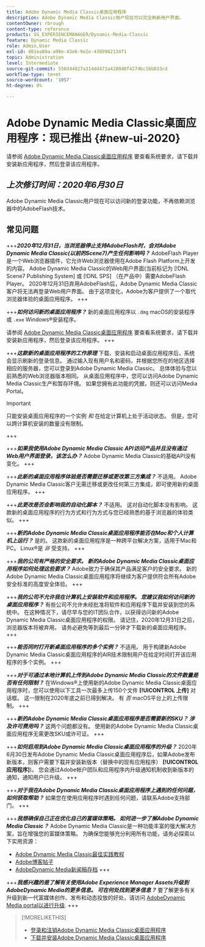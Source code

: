 ```yaml
---
title: Adobe Dynamic Media Classic桌面应用程序
description: Adobe Dynamic Media Classic用户现在可以完全刷新用户界面。
contentOwner: rbrough
content-type: reference
products: SG_EXPERIENCEMANAGER/Dynamic-Media-Classic
feature: Dynamic Media Classic
role: Admin,User
exl-id: d61ea80a-a98e-43e6-9e2e-4389962134f1
topic: Administration
level: Intermediate
source-git-commit: 550d44027a314dd473a428048f4274bc16b033cd
workflow-type: tm+mt
source-wordcount: '1057'
ht-degree: 0%

---
```


# Adobe Dynamic Media Classic桌面应用程序：现已推出 {#new-ui-2020}

请参阅 [Adobe Dynamic Media Classic桌面应用程序](/help/using/dynamic-media-classic-desktop-app.md) 要查看系统要求，请下载并安装新应用程序，然后登录该应用程序。

## _上次修订时间：2020年6月30日_

Adobe Dynamic Media Classic用户现在可以访问新的登录功能，不再依赖浏览器中的AdobeFlash技术。

## 常见问题

+++**_2020年12月31日，当浏览器停止支持AdobeFlash时，会对Adobe Dynamic Media Classic(以前的Scene7)产生任何影响吗？_**
AdobeFlash Player是一个Web浏览器插件，它允许Web浏览器使用在Adobe Flash Platform上开发的内容。 Adobe Dynamic Media Classic的Web用户界面(当前标记为 [!DNL Scene7 Publishing System] 或 [!DNL SPS] （在产品中）需要AdobeFlash Player。 2020年12月31日弃用AdobeFlash后，Adobe Dynamic Media Classic客户将无法再登录Web用户界面。 由于这项变化，Adobe为客户提供了一个取代浏览器体验的桌面应用程序。
+++

+++**_如何访问新的桌面应用程序？_**
新的桌面应用程序以 `.dmg` macOS的安装程序或 `.exe` Windows®安装程序。

请参阅 [Adobe Dynamic Media Classic桌面应用程序](/help/using/dynamic-media-classic-desktop-app.md) 要查看系统要求，请下载并安装新应用程序，然后登录该应用程序。
+++

<!-- NEWSLETTER IS DEAD The download links are also available by way of the [Adobe Dynamic Media Classic newsletter subscription page.](https://www.adobe.com/subscription/dynamic-media-newsletter.html) -->

+++**_这款新的桌面应用程序的工作原理_**
下载、安装和启动桌面应用程序后，系统会显示刷新的登录信息。 通过输入现有用户名和密码，并根据您所在的地区选择相应的服务器，您可以登录到Adobe Dynamic Media Classic。 总体体验与您以前熟悉的Web浏览器版本相同。 从桌面应用程序中，您可以访问Adobe Dynamic Media Classic生产和暂存环境。 如果您拥有此功能的凭据，则还可以访问Media Portal。

>[!IMPORTANT]
>
>只能安装桌面应用程序的一个实例 *和* 在给定计算机上处于活动状态。 但是，您可以跨计算机安装的数量没有限制。

+++

+++**_如果我使用Adobe Dynamic Media Classic API访问产品并且没有通过Web用户界面登录，该怎么办？_**
Adobe Dynamic Media Classic的基础API没有变化。
+++

+++**_此新的桌面应用程序体验是否需要迁移或更改第三方集成？_**
不适用。 Adobe Dynamic Media Classic客户无需迁移或更改任何第三方集成，即可使用新的桌面应用程序。
+++

+++**_此更改是否会影响我的自动化脚本？_**
不适用。 这对自动化脚本没有影响。 这款新的桌面应用程序的行为方式和行为方式与您已经熟悉的基于浏览器的体验类似。
+++

+++**_新的Adobe Dynamic Media Classic桌面应用程序能否在Mac和个人计算机上运行？_**
是的。 这款新的桌面应用程序是一种跨平台解决方案，适用于Mac和PC。 Linux®是 *非* 受支持。
+++

+++**_我的公司有严格的安全要求。 新的Adobe Dynamic Media Classic桌面应用程序如何处理这些要求？_**
Adobe致力于确保其产品满足客户的安全要求。 新的Adobe Dynamic Media Classic桌面应用程序将继续为客户提供符合所有Adobe安全标准的高度安全体验。
+++

+++**_我的公司不允许我在计算机上安装软件和应用程序。 您建议我如何访问新的桌面应用程序？_**
有些公司不允许未经批准将软件和应用程序下载并安装到您的系统中。 在这种情况下，请尽早与您的IT团队合作，以获得访问新的Adobe Dynamic Media Classic桌面应用程序的权限。 请记住，2020年12月31日之后，浏览器版本将被弃用。 请务必避免等到最后一分钟才下载新的桌面应用程序。
+++

+++**_能否同时打开新桌面应用程序的多个实例？_**
不适用。 用于构建新Adobe Dynamic Media Classic桌面应用程序的AIR技术限制用户在给定时间打开该应用程序的多个实例。
+++

+++**_对于可通过本地计算机上传到Adobe Dynamic Media Classic的文件数量是否有任何限制？_**
在Windows®上使用新的Adobe Dynamic Media Classic桌面应用程序时，您可以使用以下工具一次最多上传150个文件 **[!UICONTROL 上传]** 对话框。 这一限制在2020年底之前已得到解决。 有 *否* macOS平台上的上传限制。
+++

+++**_新的Adobe Dynamic Media Classic桌面应用程序是否需要新的SKU？ 涉及许可费用吗？_**
这两个问题都没有。 使用新的Adobe Dynamic Media Classic桌面应用程序无需更改SKU或许可证。
+++

+++**_如何启用到Adobe Dynamic Media Classic桌面应用程序的升级？_**
2020年6月30日发布Adobe Dynamic Media Classic桌面应用程序后，如果Adobe发布新版本，则客户需要下载并安装新版本（替换中的现有应用程序） **[!UICONTROL 应用程序]**)。 您会通过Adobe帐户团队和应用程序内升级通知机制收到新版本的通知，通知用户已升级。
+++

+++**_对于我在Adobe Dynamic Media Classic桌面应用程序上遇到的任何问题，如何获取帮助？_**
如果您在使用应用程序时遇到任何问题，请联系Adobe支持部门。
+++

+++**_我想确保自己正在优化自己的富媒体策略。 如何进一步了解Adobe Dynamic Media Classic？_**
Adobe Dynamic Media Classic是一种功能丰富的强大解决方案，旨在增强您的富媒体策略。 为确保您能够充分利用所有功能，请务必探索以下实用资源：

* [Adobe Dynamic Media Classic最佳实践教程](https://experienceleague.adobe.com/en/docs/experience-manager-learn/dynamic-media-classic-tutorial/overview)
* [Adobe博客帖子](https://blog.adobe.com/)<!-- (https://blog.adobe.com/tag/dynamic-media/) -->
* [AdobeDynamic Media新闻稿存档](https://experienceleague.adobe.com/en/docs/dynamic-media-classic/using/dynamic-media-newsletter)
+++

<!-- HIDDEN AUGUST 2, 2021 BECAUSE THE NEWSLETTER WAS DISCONTINUED Plus, [subscribe to the Dynamic Media newsletter](https://www.adobe.com/subscription/dynamic-media-newsletter.html) to stay current on the latest news, information, training opportunities, powerful features available to you such as [Smart Imaging](https://experienceleague.adobe.com/docs/experience-manager-65/assets/dynamic/imaging-faq.html), and the complementary audit program. -->

+++**_我感兴趣的是了解有关使用Adobe Experience Manager Assets升级到AdobeDynamic Media的更多信息。 可在何处找到更多信息？_**
要了解更多有关升级到新一代富媒体创作、发布和动态投放的好处，请访问 [AdobeDynamic Media portal以进行升级](/help/using/upgrade.md).
+++

>[!MORELIKETHIS]
>
>* [登录和注销Adobe Dynamic Media Classic桌面应用程序](/help/using/signing-out.md)
>* [下载并安装Adobe Dynamic Media Classic桌面应用程序](/help/using/dynamic-media-classic-desktop-app.md)

<!-- SAVE: OLD LINK TO BEST PRACTICES GUIDE IN PDF https://www.adobe.com/content/dam/www/us/en/marketing/experience-manager-assets/dynamic-media/adobe-dynamic-media-classic-best-practices-guide.pdf -->